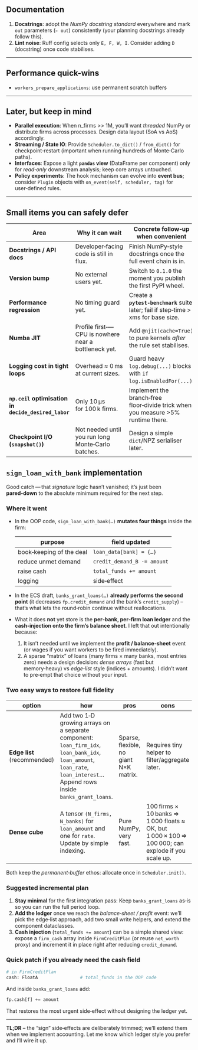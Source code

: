 
## Documentation

1. **Docstrings**: adopt the *NumPy docstring standard* everywhere and mark `out` parameters (`← out`) consistently (your planning docstrings already follow this).
2. **Lint noise**: Ruff config selects only `E, F, W, I`. Consider adding `D` (docstring) once code stabilises.

---

## Performance quick-wins

* `workers_prepare_applications`: use permanent scratch buffers

---

## Later, but keep in mind

* **Parallel execution**: When n\_firms >> 1M, you’ll want *threaded* NumPy or distribute firms across processes. Design data layout (SoA vs AoS) accordingly.
* **Streaming / State IO**: Provide `Scheduler.to_dict()` / `from_dict()` for checkpoint‑restart (important when running hundreds of Monte‑Carlo paths).
* **Interfaces**: Expose a light **`pandas` view** (DataFrame per component) only for *read‑only* downstream analysis; keep core arrays untouched.
* **Policy experiments**: The hook mechanism can evolve into **event bus**; consider `Plugin` objects with `on_event(self, scheduler, tag)` for user‑defined rules.

---

## Small items you can safely defer

| Area                                                 | Why it can wait                                      | Concrete follow‑up when convenient                                                 |
|------------------------------------------------------| ---------------------------------------------------- |------------------------------------------------------------------------------------|
| **Docstrings / API docs**                            | Developer‑facing code is still in flux.              | Finish NumPy‑style docstrings once the full event chain is in.                     |
| **Version bump**                                     | No external users yet.                               | Switch to `0.1.0` the moment you publish the first PyPI wheel.                  |
| **Performance regression**                           | No timing guard yet.                                 | Create a **`pytest‑benchmark`** suite later; fail if step‑time > xms for base size.|
| **Numba JIT**                                        | Profile first‑—CPU is nowhere near a bottleneck yet. | Add `@njit(cache=True)` to pure kernels *after* the rule set stabilises.           |
| **Logging cost in tight loops**                      | Overhead ≈ 0 ms at current sizes.             | Guard heavy `log.debug(...)` blocks with `if log.isEnabledFor(...)`.               |
| **`np.ceil` optimisation in `decide_desired_labor`** | Only 10 µs for 100 k firms.            | Implement the branch‑free floor‑divide trick when you measure >5% runtime there.   |
| **Checkpoint I/O (`snapshot()`)**                    | Not needed until you run long Monte‑Carlo batches.   | Design a simple `dict`/NPZ serialiser later.                                       |


## `sign_loan_with_bank` implementation


Good catch — that *signature* logic hasn’t vanished; it’s just been **pared‑down** to the absolute minimum required for the
next step.

### Where it went

* In the OOP code, `sign_loan_with_bank(…)` **mutates four things** inside the
  firm:

  | purpose                  | field updated               |
  | ------------------------ | --------------------------- |
  | book‑keeping of the deal | `loan_data[bank] = {…}`     |
  | reduce unmet demand      | `credit_demand_B -= amount` |
  | raise cash               | `total_funds += amount`     |
  | logging                  | side‑effect                 |

* In the ECS draft, `banks_grant_loans(…)` **already performs the second point** (it decreases `fp.credit_demand` and
  the bank’s `credit_supply`) – that’s what lets the round‑robin continue
  without reallocations.

* What it does **not** yet store is the **per‑bank, per‑firm loan ledger** and
  the **cash‑injection onto the firm’s balance sheet**.
  I left that out intentionally because:

  1. It isn’t needed until we implement the **profit / balance‑sheet** event
     (or wages if you want workers to be fired immediately).
  2. A sparse “matrix” of loans (many firms × many banks, most entries zero)
     needs a design decision: *dense arrays* (fast but memory‑heavy) vs
     *edge‑list* style (indices + amounts). I didn’t want to pre‑empt that
     choice without your input.

### Two easy ways to restore full fidelity

| option                      | how                                                                                                                                                                              | pros                                   | cons                                                                                              |
| --------------------------- | -------------------------------------------------------------------------------------------------------------------------------------------------------------------------------- | -------------------------------------- | ------------------------------------------------------------------------------------------------- |
| **Edge list** (recommended) | Add two 1‑D growing arrays on a separate component:<br>`loan_firm_idx`, `loan_bank_idx`, `loan_amount`, `loan_rate`, `loan_interest`…<br>Append rows inside `banks_grant_loans`. | Sparse, flexible, no giant N×K matrix. | Requires tiny helper to filter/aggregate later.                                                   |
| **Dense cube**              | A tensor `(N_firms, N_banks)` for `loan_amount` and one for `rate`.<br> Update by simple indexing.                                                                               | Pure NumPy, very fast.                 | 100 firms × 10 banks ⇒ 1 000 floats ≈ OK, but 1 000 × 100 ⇒ 100 000; can explode if you scale up. |

Both keep the *permanent‑buffer* ethos: allocate once in `Scheduler.init()`.

### Suggested incremental plan

1. **Stay minimal** for the first integration pass:
   Keep `banks_grant_loans` as‑is so you can run the full period loop.
2. **Add the ledger** once we reach the *balance‑sheet / profit* event:
   we’ll pick the edge‑list approach, add two small write helpers, and extend the
   component dataclasses.
3. **Cash injection** (`total_funds += amount`) can be a simple shared view:
   expose a `firm_cash` array inside `FirmCreditPlan` (or reuse `net_worth`
   proxy) and increment it in place right after reducing `credit_demand`.

### Quick patch if you already need the cash field

```python
# in FirmCreditPlan
cash: FloatA                # total_funds in the OOP code
```

And inside `banks_grant_loans` add:

```python
fp.cash[f] += amount
```

That restores the most urgent side‑effect without designing the ledger yet.

---

**TL;DR** – the “sign” side‑effects are deliberately trimmed; we’ll extend them
when we implement accounting. Let me know which ledger style you prefer and
I’ll wire it up.

